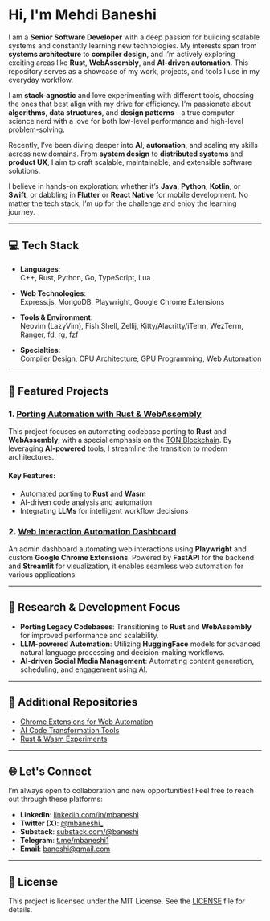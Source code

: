 
# Hi, I'm Mehdi Baneshi

I am a **Senior Software Developer** with a deep passion for building scalable systems and constantly learning new technologies. My interests span from **systems architecture** to **compiler design**, and I’m actively exploring exciting areas like **Rust**, **WebAssembly**, and **AI-driven automation**. This repository serves as a showcase of my work, projects, and tools I use in my everyday workflow.

I am **stack-agnostic** and love experimenting with different tools, choosing the ones that best align with my drive for efficiency. I’m passionate about **algorithms**, **data structures**, and **design patterns**—a true computer science nerd with a love for both low-level performance and high-level problem-solving.

Recently, I’ve been diving deeper into **AI**, **automation**, and scaling my skills across new domains. From **system design** to **distributed systems** and **product UX**, I aim to craft scalable, maintainable, and extensible software solutions.

I believe in hands-on exploration: whether it’s **Java**, **Python**, **Kotlin**, or **Swift**, or dabbling in **Flutter** or **React Native** for mobile development. No matter the tech stack, I’m up for the challenge and enjoy the learning journey.

---

## 💻 Tech Stack

- **Languages**:  
  C++, Rust, Python, Go, TypeScript, Lua
  
- **Web Technologies**:  
  Express.js, MongoDB, Playwright, Google Chrome Extensions
  
- **Tools & Environment**:  
  Neovim (LazyVim), Fish Shell, Zellij, Kitty/Alacritty/iTerm, WezTerm, Ranger, fd, rg, fzf
  
- **Specialties**:  
  Compiler Design, CPU Architecture, GPU Programming, Web Automation

---

## 🔭 Featured Projects

### 1. [Porting Automation with Rust & WebAssembly](https://github.com/username/project)
This project focuses on automating codebase porting to **Rust** and **WebAssembly**, with a special emphasis on the [TON Blockchain](https://github.com/ton-blockchain/ton). By leveraging **AI-powered** tools, I streamline the transition to modern architectures.

#### Key Features:
- Automated porting to **Rust** and **Wasm**
- AI-driven code analysis and automation
- Integrating **LLMs** for intelligent workflow decisions

### 2. [Web Interaction Automation Dashboard](https://github.com/username/another_project)
An admin dashboard automating web interactions using **Playwright** and custom **Google Chrome Extensions**. Powered by **FastAPI** for the backend and **Streamlit** for visualization, it enables seamless web automation for various applications.

---

## 🔧 Research & Development Focus

- **Porting Legacy Codebases**: Transitioning to **Rust** and **WebAssembly** for improved performance and scalability.
- **LLM-powered Automation**: Utilizing **HuggingFace** models for advanced natural language processing and decision-making workflows.
- **AI-driven Social Media Management**: Automating content generation, scheduling, and engagement using AI.

---

## 🌟 Additional Repositories

- [Chrome Extensions for Web Automation](https://github.com/username/chrome_extensions)
- [AI Code Transformation Tools](https://github.com/username/ai_code_tools)
- [Rust & Wasm Experiments](https://github.com/username/rust_wasm_experiments)

---

## 🌐 Let's Connect

I’m always open to collaboration and new opportunities! Feel free to reach out through these platforms:

- **LinkedIn**: [linkedin.com/in/mbaneshi](https://www.linkedin.com/in/mbaneshi/)
- **Twitter (X)**: [@mbaneshi_](https://x.com/mbaneshi_)
- **Substack**: [substack.com/@baneshi](https://substack.com/@baneshi)
- **Telegram**: [t.me/mbaneshi1](https://t.me/mbaneshi1)
- **Email**: [baneshi@gmail.com](mailto:baneshi@gmail.com)

---

## 📝 License

This project is licensed under the MIT License. See the [LICENSE](LICENSE) file for details.


